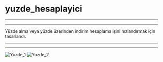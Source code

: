 # yuzde_hesaplayici
_________________________________________________________________________________________________________
_________________________________________________________________________________________________________

Yüzde alma veya yüzde üzerinden indirim hesaplama işini hızlandırmak için tasarlandı.

_________________________________________________________________________________________________________
_________________________________________________________________________________________________________
![Yuzde_1](https://user-images.githubusercontent.com/90104635/184142510-3ab1bfc9-98de-4b1c-8d56-890e50017a1e.jpg)
![Yuzde_2](https://user-images.githubusercontent.com/90104635/184142522-c550c5ed-183a-4bbe-8d87-2a075753b6b6.jpg)
